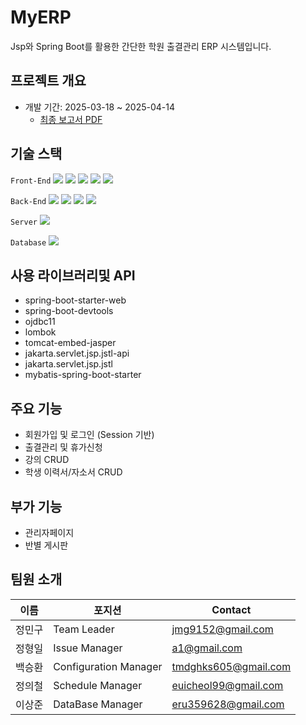 # MyERP
Jsp와 Spring Boot를 활용한 간단한 학원 출결관리 ERP 시스템입니다.

## 프로젝트 개요
- 개발 기간: 2025-03-18 ~ 2025-04-14
  - [최종 보고서 PDF](./출결관리ERP시스템.pdf)

## 기술 스택

`Front-End`
<img src="https://img.shields.io/badge/HTML5-E34F26?style=flat-square&logo=HTML5&logoColor=white"/>
<img src="https://img.shields.io/badge/CSS3-1572B6?style=flat-square&logo=CSS3&logoColor=white"/>
<img src="https://img.shields.io/badge/JavaScript-F7DF1E?style=flat-square&logo=JavaScript&logoColor=black"/>
<img src="https://img.shields.io/badge/jQuery-0769AD?style=flat-square&logo=jQuery&logoColor=white"/>
<img src="https://img.shields.io/badge/AJAX-007FFF?style=flat-square&logoColor=white"/>


`Back-End`
<img src="https://img.shields.io/badge/Java-007396?style=flat-square&logo=Java&logoColor=white"/>
<img src="https://img.shields.io/badge/Spring Boot-6DB33F?style=flat-square&logo=SpringBoot&logoColor=white"/>
<img src="https://img.shields.io/badge/MyBatis-0052CC?style=flat-square&logo=MyBatis&logoColor=white"/>
<img src="https://img.shields.io/badge/JSP-007396?style=flat-square&logo=java&logoColor=white"/>


`Server`
<img src="https://img.shields.io/badge/Apache Tomcat-F8DC75?style=flat-square&logo=Apache%20Tomcat&logoColor=black"/>


`Database`
<img src="https://img.shields.io/badge/Oracle-F80000?style=flat-square&logo=Oracle&logoColor=white"/>


## 사용 라이브러리및 API
- spring-boot-starter-web
- spring-boot-devtools
- ojdbc11
- lombok
- tomcat-embed-jasper
- jakarta.servlet.jsp.jstl-api
- jakarta.servlet.jsp.jstl
- mybatis-spring-boot-starter


## 주요 기능
- 회원가입 및 로그인 (Session 기반)
- 출결관리 및 휴가신청
- 강의 CRUD
- 학생 이력서/자소서 CRUD

## 부가 기능
- 관리자페이지
- 반별 게시판

## 팀원 소개

| 이름 | 포지션 | Contact |
| --- | --- | --- |
| 정민구 | Team Leader | jmg9152@gmail.com |
| 정형일 | Issue Manager | a1@gmail.com |
| 백승환 | Configuration Manager | tmdghks605@gmail.com |
| 정의철 | Schedule Manager | euicheol99@gmail.com |
| 이상준 | DataBase Manager | eru359628@gmail.com |
